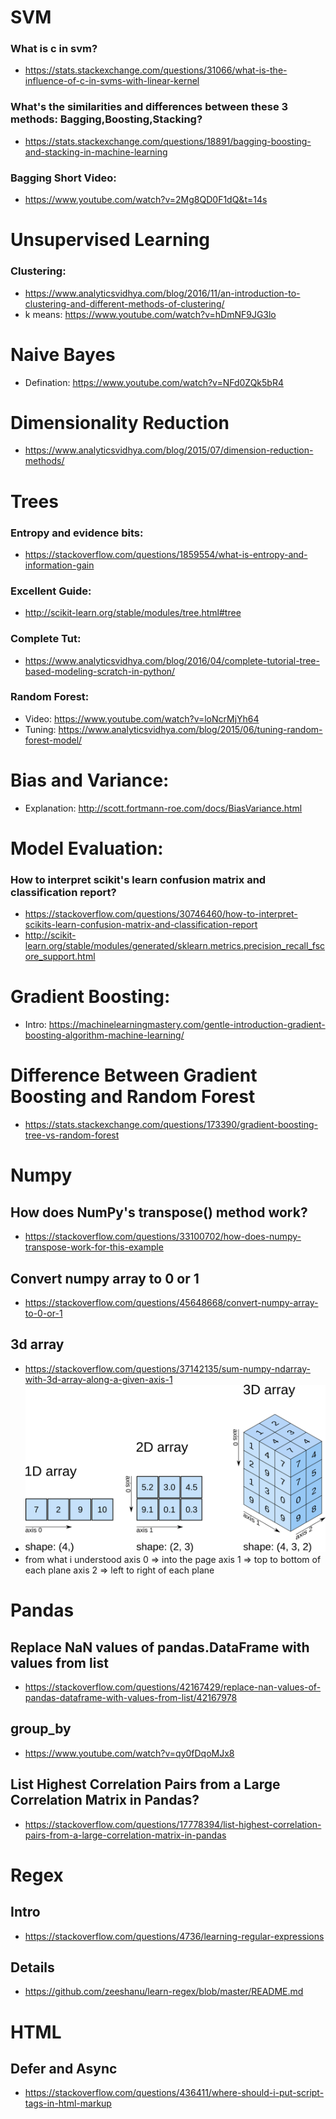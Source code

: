# SVM
### What is c in svm?
- https://stats.stackexchange.com/questions/31066/what-is-the-influence-of-c-in-svms-with-linear-kernel

### What's the similarities and differences between these 3 methods: Bagging,Boosting,Stacking?
- https://stats.stackexchange.com/questions/18891/bagging-boosting-and-stacking-in-machine-learning

### Bagging Short Video:
- https://www.youtube.com/watch?v=2Mg8QD0F1dQ&t=14s

# Unsupervised Learning
### Clustering:
- https://www.analyticsvidhya.com/blog/2016/11/an-introduction-to-clustering-and-different-methods-of-clustering/
- k means: https://www.youtube.com/watch?v=hDmNF9JG3lo

# Naive Bayes
- Defination: https://www.youtube.com/watch?v=NFd0ZQk5bR4

# Dimensionality Reduction
- https://www.analyticsvidhya.com/blog/2015/07/dimension-reduction-methods/

# Trees
### Entropy and evidence bits:
- https://stackoverflow.com/questions/1859554/what-is-entropy-and-information-gain

### Excellent Guide:
- http://scikit-learn.org/stable/modules/tree.html#tree

### Complete Tut:
- https://www.analyticsvidhya.com/blog/2016/04/complete-tutorial-tree-based-modeling-scratch-in-python/

### Random Forest:
- Video: https://www.youtube.com/watch?v=loNcrMjYh64
- Tuning: https://www.analyticsvidhya.com/blog/2015/06/tuning-random-forest-model/

# Bias and Variance:
- Explanation: http://scott.fortmann-roe.com/docs/BiasVariance.html

# Model Evaluation:
### How to interpret scikit's learn confusion matrix and classification report? 
- https://stackoverflow.com/questions/30746460/how-to-interpret-scikits-learn-confusion-matrix-and-classification-report
- http://scikit-learn.org/stable/modules/generated/sklearn.metrics.precision_recall_fscore_support.html

# Gradient Boosting:
- Intro: https://machinelearningmastery.com/gentle-introduction-gradient-boosting-algorithm-machine-learning/

# Difference Between Gradient Boosting and Random Forest
- https://stats.stackexchange.com/questions/173390/gradient-boosting-tree-vs-random-forest

# Numpy
## How does NumPy's transpose() method work?
- https://stackoverflow.com/questions/33100702/how-does-numpy-transpose-work-for-this-example 

## Convert numpy array to 0 or 1
- https://stackoverflow.com/questions/45648668/convert-numpy-array-to-0-or-1

## 3d array
- https://stackoverflow.com/questions/37142135/sum-numpy-ndarray-with-3d-array-along-a-given-axis-1
- ![numpy 3d](elsp_0105.png "numpy 3d array")
- from what i understood axis 0 => into the page
						 axis 1 => top to bottom of each plane
						 axis 2 => left to right of each plane

# Pandas
## Replace NaN values of pandas.DataFrame with values from list
- https://stackoverflow.com/questions/42167429/replace-nan-values-of-pandas-dataframe-with-values-from-list/42167978

## group_by
- https://www.youtube.com/watch?v=qy0fDqoMJx8

## List Highest Correlation Pairs from a Large Correlation Matrix in Pandas?
 - https://stackoverflow.com/questions/17778394/list-highest-correlation-pairs-from-a-large-correlation-matrix-in-pandas

# Regex
## Intro
- https://stackoverflow.com/questions/4736/learning-regular-expressions

## Details
- https://github.com/zeeshanu/learn-regex/blob/master/README.md

# HTML
## Defer and Async
- https://stackoverflow.com/questions/436411/where-should-i-put-script-tags-in-html-markup